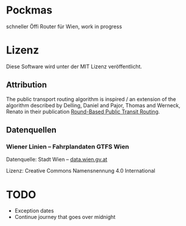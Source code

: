 # Pockmas
schneller Öffi Router für Wien, work in progress

# Lizenz
Diese Software wird unter der MIT Lizenz veröffentlicht.

## Attribution
The public transport routing algorithm is inspired / an extension of the algorithm described by Delling, Daniel and Pajor, Thomas and Werneck, Renato in their publication [Round-Based Public Transit Routing](https://www.microsoft.com/en-us/research/wp-content/uploads/2012/01/raptor_alenex.pdf).

## Datenquellen
### Wiener Linien – Fahrplandaten GTFS Wien
Datenquelle: Stadt Wien – [data.wien.gv.at](data.wien.gv.at)

Lizenz: Creative Commons Namensnennung 4.0 International

# TODO
* Exception dates
* Continue journey that goes over midnight
